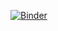 [![Binder](https://mybinder.org/badge_logo.svg)](https://mybinder.org/v2/gh/MahaSroor/notebook/blob/main/darts.ipynb/HEAD)
